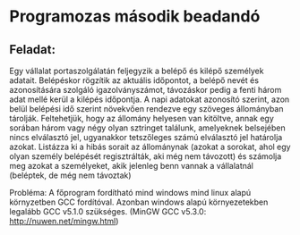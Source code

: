 # Programozas második beadandó

## Feladat:
Egy vállalat portaszolgálatán feljegyzik a belépő és kilépő személyek adatait.
Belépéskor rögzítik az aktuális időpontot, a belépő nevét és azonosítására szolgáló
igazolványszámot, távozáskor pedig a fenti három adat mellé kerül a kilépés
időpontja. A napi adatokat azonosító szerint, azon belül belépési idő szerint
növekvően rendezve egy szöveges állományban tárolják. Feltehetjük, hogy az
állomány helyesen van kitöltve, annak egy sorában három vagy négy olyan sztringet
találunk, amelyeknek belsejében nincs elválasztó jel, ugyanakkor tetszőleges számú
elválasztó jel határolja azokat.
Listázza ki a hibás sorait az állománynak (azokat a sorokat, ahol egy olyan
személy belépését regisztrálták, aki még nem távozott) és számolja meg azokat a
személyeket, akik jelenleg benn vannak a vállalatnál (beléptek, de még nem
távoztak)


Probléma:
A főprogram fordítható mind windows mind linux alapú környzetben GCC fordítóval.
Azonban windows alapú környezetekben legalább GCC v5.1.0 szükséges.
(MinGW GCC v5.3.0:  http://nuwen.net/mingw.html)
